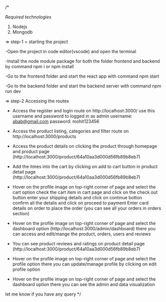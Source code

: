 /* 

*Required technologies*
1. Nodejs
2. Mongodb


=> step-1 = starting the project

-Open the project in code editor(vscode) and open the terminal

-Install the node module package for both the folder frontend and backend by command npm i or npm install

-Go to the frontend folder and start the react app with command  npm start 

-Go to the backend folder and start the backend server with command npm run dev


=> step-2 Accessing the routes

   - Access the register and login route on http://localhost:3000/
      use this username and password to logged in as admin 
      username:  abab@gmail.com
      password:  mohit123456

   - Access the product listing, categories and filter route on http://localhost:3000/products

   - Access the product details on clicking the product through homepage and product page (http://localhost:3000/product/64a10aa3d000d56fb89b8eb7)

   - Add the itmes into the cart by clicking on add to cart button in product detail page (http://localhost:3000/product/64a10aa3d000d56fb89b8eb7)
   
   - Hover on the profile image on top-right corner of page and select the cart option
     check the cart item in cart page and click on the check out button 
     enter your shipping details and click on continue botton   
     confirm all the detalis and click on proceed to payment 
     Enter card details on order to place the order (you can see all your orders in orders section)

   - Hover on the profile image on top-right corner of page and select the dashboard option (http://localhost:3000/admin/dashboard)
     there you can access and edit/mange the product, orders, users and reviews

   - You can see product reviews and ratings on product detail page (http://localhost:3000/product/64a10aa3d000d56fb89b8eb7)

   - Hover on the profile image on top-right corner of page and select the profile option
     there you can update/manage profile by clicking on edit profile option

   - Hover on the profile image on top-right corner of page and select the dashboard option
     there you can see the admin and data visualization

   let me know if you have any query
*/
